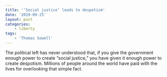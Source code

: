 ```yaml
---
title: '‘Social justice’ leads to despotism'
date: '2019-09-25'
layout: post
categories:
    - liberty
tags:
    - 'Thomas Sowell'
---
```


The political left has never understood that, if you give the government enough power to create “social justice,” you have given it enough power to create despotism. Millions of people around the world have paid with the lives for overlooking that simple fact.
